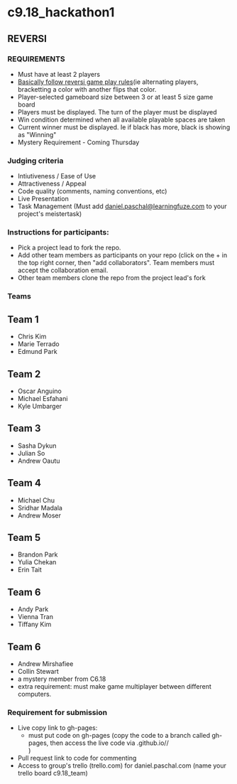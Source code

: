 # c9.18_hackathon1

## REVERSI
### REQUIREMENTS
- Must have at least 2 players
- <a href="https://www.yourturnmyturn.com/rules/reversi.php" target="_blank">Basically follow reversi game play rules</a>(ie alternating players, bracketting a color with another flips that color.
- Player-selected gameboard size between 3 or at least 5 size game board
- Players must be displayed.  The turn of the player must be displayed
- Win condition determined when all available playable spaces are taken
- Current winner must be displayed.  Ie if black has more, black is showing as "Winning"
- Mystery Requirement - Coming Thursday


### Judging criteria
- Intiutiveness / Ease of Use
- Attractiveness / Appeal
- Code quality (comments, naming conventions, etc)
- Live Presentation
- Task Management  (Must add daniel.paschal@learningfuze.com to your project's meistertask)

### Instructions for participants:
- Pick a project lead to fork the repo.
- Add other team members as participants on your repo (click on the + in the top right corner, then "add collaborators".  Team members must accept the collaboration email.
- Other team members clone the repo from the project lead's fork

### Teams
## Team 1
- Chris Kim
- Marie Terrado
- Edmund Park

## Team 2
- Oscar Anguino
- Michael Esfahani
- Kyle Umbarger

## Team 3
- Sasha Dykun
- Julian So
- Andrew Oautu

## Team 4
- Michael Chu
- Sridhar Madala
- Andrew Moser

## Team 5
- Brandon Park
- Yulia Chekan
- Erin Tait

## Team 6
- Andy Park
- Vienna Tran
- Tiffany Kim

## Team 6
- Andrew Mirshafiee
- Collin Stewart
- a mystery member from C6.18
- extra requirement: must make game multiplayer between different computers.


### Requirement for submission
- Live copy link to gh-pages: 
	- must put code on gh-pages (copy the code to a branch called gh-pages, then access the live code via <your user name>.github.io/<repo name>/<main file name>)
- Pull request link to code for commenting
- Access to group's trello (trello.com) for daniel.paschal.com  (name your trello board c9.18_team<YOURTEAMNUM>)
